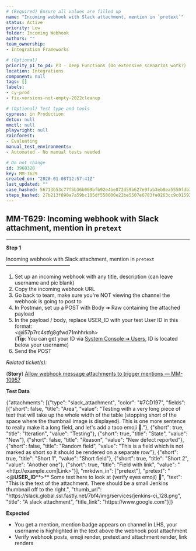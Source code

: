 ```yaml
---
# (Required) Ensure all values are filled up
name: "Incoming webhook with Slack attachment, mention in `pretext`"
status: Active
priority: Low
folder: Incoming Webhook
authors: ""
team_ownership: 
- Integration Frameworks

# (Optional)
priority_p1_to_p4: P3 - Deep Functions (Do extensive scenarios work?)
location: Integrations
component: null
tags: []
labels: 
- cy-prod
- fix-versions-not-empty-2022cleanup

# (Optional) Test type and tools
cypress: in Production
detox: null
mmctl: null
playwright: null
rainforest: 
- Evaluating
manual_test_environments: 
- Automated - No manual tests needed

# Do not change
id: 3968328
key: MM-T629
created_on: "2020-01-08T12:57:41Z"
last_updated: ""
case_hashed: 56713b53c77f5b36b009bfb92e4be872d59b627e9fab3eb8ea5550fdb38b922cbec50bfee07a799835cc9ae62ebe6e8c
steps_hashed: 27b213f898a7a59bc105df558000e22be5507e6783fe0263cc9c01592e187e14b13ce375801a5bb0e24fc8cf23a27795
---
```


<!-- (Auto-generated) Based on frontmatter's "key" and "name" -->

## MM-T629: Incoming webhook with Slack attachment, mention in `pretext`

---

**Step 1**

Incoming webhook with Slack attachment, mention in `pretext`\
–––––––––––––––––––––––––

1. Set up an incoming webhook with any title, description (can leave username and pic blank)
2. Copy the incoming webhook URL
3. Go back to team, make sure you're NOT viewing the channel the webhook is going to post to
4. In Postman, set up a POST with Body ➜ Raw containing the attached payload
5. In the payload / body, replace USER\_ID with your test User ID in this format:\
   <@i57p7rc4stfg8gfwd71mhhrkoh>\
   (**Tip**: You can get your ID via [System Console ➜ Users](https://postgres.test.mattermost.com/admin_console/user_management/users), ID is located below your username)
6. Send the POST

_Related ticket(s):_

(**Story**) [Allow webhook message attachments to trigger mentions — MM-10957](https://mattermost.atlassian.net/browse/MM-10957)

**Test Data**

{"attachments": \[{"type": "slack\_attachment", "color": "#7CD197", "fields": \[{"short": false, "title": "Area", "value": "Testing with a very long piece of text that will take up the whole width of the table (stopping short of the space where the thumbnail image is displayed). This is one more sentence to really make it a long field, and let's add a taco emoji :taco:."}, {"short": true, "title": "Iteration", "value": "Testing"}, {"short": true, "title": "State", "value": "New"}, {"short": false, "title": "Reason", "value": "New defect reported"}, {"short": false, "title": "Random field", "value": "This is a field which is not marked as short so it should be rendered on a separate row"}, {"short": true, "title": "Short 1", "value": "Short field"}, {"short": true, "title": "Short 2", "value": "Another one"}, {"short": true, "title": "Field with link", "value": "\<http\://example.com|Link>"}], "mrkdwn\_in": \["pretext"], "pretext": "<@**USER\_ID**\*\*>\*\* Some text here to look at (verify eyes emoji) :eyes:", "text": "This is the text of the attachment. There should be a small Jenkins thumbnail off to the right.", "thumb\_url": "https\://slack.global.ssl.fastly.net/7bf4/img/services/jenkins-ci\_128.png", "title": "A slack attachment", "title\_link": "https\://www\.google.com"}]}

**Expected**

- You get a mention, mention badge appears on channel in LHS, your username is highlighted in the text above the webhook post attachment
- Verify webhook posts, emoji render, pretext and attachment render, link renders
